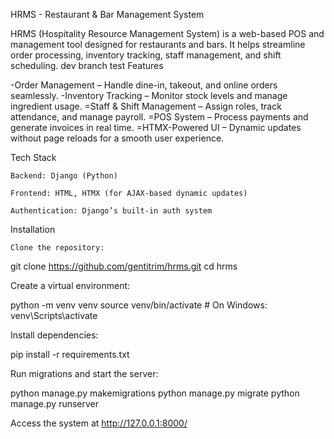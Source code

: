 
HRMS - Restaurant & Bar Management System

HRMS (Hospitality Resource Management System) is a web-based POS and management tool designed for restaurants and bars. It helps streamline order processing, inventory tracking, staff management, and shift scheduling.
dev  branch test
Features

-Order Management – Handle dine-in, takeout, and online orders seamlessly.
-Inventory Tracking – Monitor stock levels and manage ingredient usage.
=Staff & Shift Management – Assign roles, track attendance, and manage payroll.
=POS System – Process payments and generate invoices in real time.
=HTMX-Powered UI – Dynamic updates without page reloads for a smooth user experience.

Tech Stack

    Backend: Django (Python)

    Frontend: HTML, HTMX (for AJAX-based dynamic updates)

    Authentication: Django’s built-in auth system

Installation

    Clone the repository:

git clone https://github.com/gentitrim/hrms.git
cd hrms

Create a virtual environment:

python -m venv venv
source venv/bin/activate  # On Windows: venv\Scripts\activate

Install dependencies:

pip install -r requirements.txt

Run migrations and start the server:

python manage.py makemigrations
python manage.py migrate
python manage.py runserver

Access the system at http://127.0.0.1:8000/
